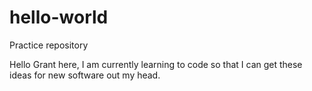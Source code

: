 # hello-world
Practice repository

Hello Grant here, I am currently learning to code so that I can get these ideas for new software out my head.
